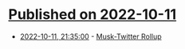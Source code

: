 # [Published on 2022-10-11](index.md)

* [2022-10-11, 21:35:00](https://soylentnews.org/article.pl?sid=22/10/11/1230224&from=rss) - [Musk-Twitter Rollup](https://soylentnews.org/article.pl?sid=22/10/11/1230224&from=rss)
